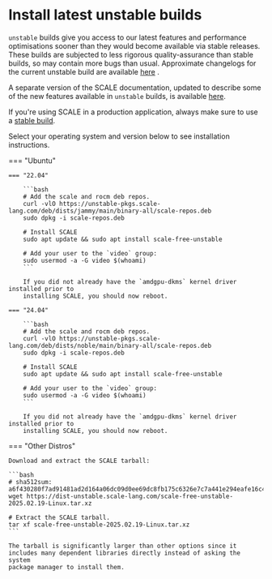 # Install latest unstable builds


`unstable` builds give you access to our latest features and performance optimisations sooner than they would become available via stable releases. These builds are subjected to less rigorous quality-assurance than stable builds, so may contain more bugs than usual. Approximate changelogs for the current unstable build are available [here](./CHANGELOG.md) .

A separate version of the SCALE documentation, updated to describe some of the new features available in `unstable` builds, is available [here](https://unstable-docs.scale-lang.com/).

If you're using SCALE in a production application, always make sure to use a [stable build](https://docs.scale-lang.com/manual/how-to-install/).

Select your operating system and version below to see installation instructions.

=== "Ubuntu"

    === "22.04"

        ```bash
        # Add the scale and rocm deb repos.
        curl -vlO https://unstable-pkgs.scale-lang.com/deb/dists/jammy/main/binary-all/scale-repos.deb
        sudo dpkg -i scale-repos.deb

        # Install SCALE
        sudo apt update && sudo apt install scale-free-unstable

        # Add your user to the `video` group:
        sudo usermod -a -G video $(whoami)
        ```

        If you did not already have the `amdgpu-dkms` kernel driver installed prior to
        installing SCALE, you should now reboot.

    === "24.04"

        ```bash
        # Add the scale and rocm deb repos.
        curl -vlO https://unstable-pkgs.scale-lang.com/deb/dists/noble/main/binary-all/scale-repos.deb
        sudo dpkg -i scale-repos.deb

        # Install SCALE
        sudo apt update && sudo apt install scale-free-unstable

        # Add your user to the `video` group:
        sudo usermod -a -G video $(whoami)
        ```

        If you did not already have the `amdgpu-dkms` kernel driver installed prior to
        installing SCALE, you should now reboot.

=== "Other Distros"

    Download and extract the SCALE tarball:
    
    ```bash
    # sha512sum: a6f430280f7ad91481ad2d164a06dc09d0ee69dc8fb175c6326e7c7a441e294eafe16c43c2a15fe1d9a2c068e7d84eb27323436f83f1f56856c674a73b529997
    wget https://dist-unstable.scale-lang.com/scale-free-unstable-2025.02.19-Linux.tar.xz

    # Extract the SCALE tarball.
    tar xf scale-free-unstable-2025.02.19-Linux.tar.xz
    ```
    
    The tarball is significantly larger than other options since it 
    includes many dependent libraries directly instead of asking the system 
    package manager to install them.
